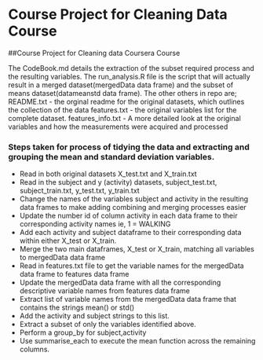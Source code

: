 # Course Project for Cleaning Data Course

##Course Project for Cleaning data Coursera Course

The CodeBook.md details the extraction of the subset required process and the resulting variables.
The run_analysis.R file is the script that will actually result in a merged dataset(mergedData data frame) and the subset of means dataset(datameanstd data frame).
The other others in repo are;
 README.txt - the orginal readme for the original datasets, which outlines the collection of the data
 features.txt - the original variables list for the complete dataset.
 features_info.txt  - A more detailed look at the original variables and how the measurements were acquired and processed
  
 
### Steps taken for process of tidying the data and extracting and grouping the mean and standard deviation variables.  

  * Read in both original datasets X_test.txt and X_train.txt
  * Read in the subject and y (activity) datasets, subject_test.txt, subject_train.txt, y_test.txt, y_train.txt
  * Change the names of the variables subject and activity in the resulting data frames to make adding combining and merging processes easier
  * Update the number id of column activity in each data frame to their corresponding activity names ie, 1 = WALKING
  * Add each activity and subject dataframe to their corresponding data within either X_test or X_train.
  * Merge the two main dataframes, X_test or X_train, matching all variables to mergedData data frame
  * Read in features.txt file to get the variable names for the mergedData data frame to features data frame
  * Update the mergedData data frame with all the corresponding descriptive variable names from features data frame
  * Extract list of variable names from the mergedData data frame that contains the strings mean() or std()
  * Add the activity and subject strings to this list.
  * Extract a subset of only the variables identified above.
  * Perform a group_by for subject,activity
  * Use summarise_each to execute the mean function across the remaining columns. 
  

